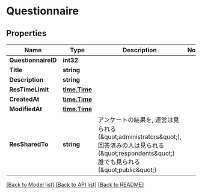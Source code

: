 # Questionnaire

## Properties

Name | Type | Description | Notes
------------ | ------------- | ------------- | -------------
**QuestionnaireID** | **int32** |  | 
**Title** | **string** |  | 
**Description** | **string** |  | 
**ResTimeLimit** | [**time.Time**](time.Time.md) |  | 
**CreatedAt** | [**time.Time**](time.Time.md) |  | 
**ModifiedAt** | [**time.Time**](time.Time.md) |  | 
**ResSharedTo** | **string** | アンケートの結果を, 運営は見られる (\&quot;administrators\&quot;), 回答済みの人は見られる (\&quot;respondents\&quot;) 誰でも見られる (\&quot;public\&quot;)  | 

[[Back to Model list]](../README.md#documentation-for-models) [[Back to API list]](../README.md#documentation-for-api-endpoints) [[Back to README]](../README.md)



